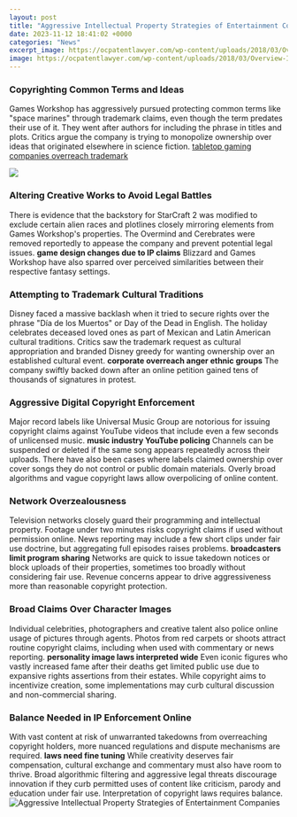 ```yaml
---
layout: post
title: "Aggressive Intellectual Property Strategies of Entertainment Companies"
date: 2023-11-12 18:41:02 +0000
categories: "News"
excerpt_image: https://ocpatentlawyer.com/wp-content/uploads/2018/03/Overview-Intellectual-Property.jpg
image: https://ocpatentlawyer.com/wp-content/uploads/2018/03/Overview-Intellectual-Property.jpg
---
```


### Copyrighting Common Terms and Ideas  
Games Workshop has aggressively pursued protecting common terms like "space marines" through trademark claims, even though the term predates their use of it. They went after authors for including the phrase in titles and plots. Critics argue the company is trying to monopolize ownership over ideas that originated elsewhere in science fiction. [tabletop gaming companies overreach trademark](https://store.fi.io.vn/womens-cowboy-howdy-horse-rider-western-cool-v-neck-t-shirt/men&) 

![](https://jelvix.com/wp-content/uploads/2021/10/Property-management-system.png)
### Altering Creative Works to Avoid Legal Battles
There is evidence that the backstory for StarCraft 2 was modified to exclude certain alien races and plotlines closely mirroring elements from Games Workshop's properties. The Overmind and Cerebrates were removed reportedly to appease the company and prevent potential legal issues. **game design changes due to IP claims** Blizzard and Games Workshop have also sparred over perceived similarities between their respective fantasy settings. 
### Attempting to Trademark Cultural Traditions
Disney faced a massive backlash when it tried to secure rights over the phrase "Día de los Muertos" or Day of the Dead in English. The holiday celebrates deceased loved ones as part of Mexican and Latin American cultural traditions. Critics saw the trademark request as cultural appropriation and branded Disney greedy for wanting ownership over an established cultural event. **corporate overreach anger ethnic groups** The company swiftly backed down after an online petition gained tens of thousands of signatures in protest.
### Aggressive Digital Copyright Enforcement 
Major record labels like Universal Music Group are notorious for issuing copyright claims against YouTube videos that include even a few seconds of unlicensed music. **music industry YouTube policing** Channels can be suspended or deleted if the same song appears repeatedly across their uploads. There have also been cases where labels claimed ownership over cover songs they do not control or public domain materials. Overly broad algorithms and vague copyright laws allow overpolicing of online content.
### Network Overzealousness 
Television networks closely guard their programming and intellectual property. Footage under two minutes risks copyright claims if used without permission online. News reporting may include a few short clips under fair use doctrine, but aggregating full episodes raises problems. **broadcasters limit program sharing** Networks are quick to issue takedown notices or block uploads of their properties, sometimes too broadly without considering fair use. Revenue concerns appear to drive aggressiveness more than reasonable copyright protection. 
### Broad Claims Over Character Images   
Individual celebrities, photographers and creative talent also police online usage of pictures through agents. Photos from red carpets or shoots attract routine copyright claims, including when used with commentary or news reporting. **personality image laws interpreted wide** Even iconic figures who vastly increased fame after their deaths get limited public use due to expansive rights assertions from their estates. While copyright aims to incentivize creation, some implementations may curb cultural discussion and non-commercial sharing.
### Balance Needed in IP Enforcement Online
With vast content at risk of unwarranted takedowns from overreaching copyright holders, more nuanced regulations and dispute mechanisms are required. **laws need fine tuning** While creativity deserves fair compensation, cultural exchange and commentary must also have room to thrive. Broad algorithmic filtering and aggressive legal threats discourage innovation if they curb permitted uses of content like criticism, parody and education under fair use. Interpretation of copyright laws requires balance.
![Aggressive Intellectual Property Strategies of Entertainment Companies](https://ocpatentlawyer.com/wp-content/uploads/2018/03/Overview-Intellectual-Property.jpg)